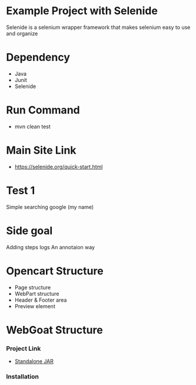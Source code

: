# Example Project with Selenide
Selenide is a selenium wrapper framework that makes selenium easy to use and organize

# Dependency 
- Java 
- Junit
- Selenide

# Run Command 
- mvn clean test 


# Main Site Link  

- https://selenide.org/quick-start.html

# Test 1 
Simple searching google (my name)

# Side goal

Adding steps logs 
An annotaion way 

# Opencart Structure
- Page structure
- WebPart structure
- Header & Footer area
- Preview element

# WebGoat Structure 
### Project Link 
- [Standalone JAR](https://github.com/WebGoat/WebGoat/releases)
### Installation